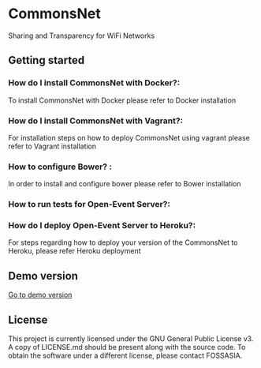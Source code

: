 # CommonsNet
Sharing and Transparency for WiFi Networks

## Getting started

### How do I install CommonsNet with Docker?:
To install CommonsNet with Docker please refer to Docker installation

### How do I install CommonsNet with Vagrant?:
For installation steps on how to deploy CommonsNet using vagrant please refer to Vagrant installation

### How to configure Bower? :
In order to install and configure bower please refer to Bower installation

### How to run tests for Open-Event Server?:

### How do I deploy Open-Event Server to Heroku?:
For steps regarding how to deploy your version of the CommonsNet to Heroku, please refer Heroku deployment

## Demo version  
[Go to demo version](https://commonsnet.herokuapp.com/) 

## License
This project is currently licensed under the GNU General Public License v3. A copy of LICENSE.md should be present along with the source code. To obtain the software under a different license, please contact FOSSASIA.
